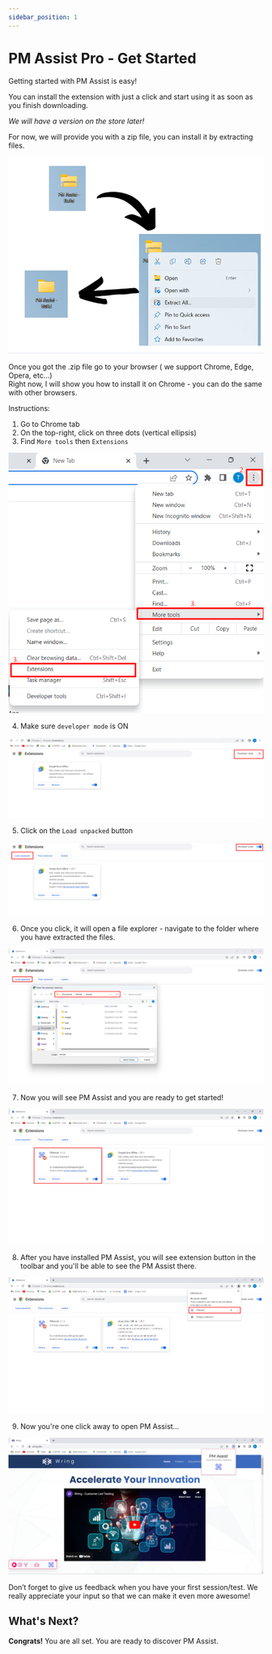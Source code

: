 ```yaml
---
sidebar_position: 1
---
```


# PM Assist Pro - Get Started

Getting started with PM Assist is easy!

You can install the extension with just a click and start using it as soon as you finish downloading.

*We will have a version on the store later!*

For now, we will provide you with a zip file, you can install it by extracting files.

![Miniext](/img/miniext.png)


Once you got the .zip file go to your browser ( we support Chrome, Edge, Opera, etc...)                                                     
Right now, I will show you how to install it on Chrome - you can do the same with other browsers.

Instructions: 

1. Go to Chrome tab
2. On the top-right, click on three dots (vertical ellipsis)
3. Find `More tools` then `Extensions`

![Miniext](/img/rec2.png)

4. Make sure `developer mode` is ON

![Miniext](/img/rec3.png)

5. Click on the `Load unpacked` button

![Miniext](/img/rec4.png)

6. Once you click, it will open a file explorer - navigate to the folder where you have extracted the files.

![Miniext](/img/pro.png)

7. Now you will see PM Assist and you are ready to get started!

![Miniext](/img/miniext11.png)

8. After you have installed PM Assist, you will see extension button in the toolbar and you'll be able to see the PM Assist there.

![Miniext](/img/minext12.png)

9. Now you're one click away to open PM Assist...

![Miniext](/img/miniext13.png)



Don’t forget to give us feedback when you have your first session/test. We really appreciate your input so that we can make it even more awesome!

## What's Next?

 **Congrats!** You are all set. You are ready to discover PM Assist.